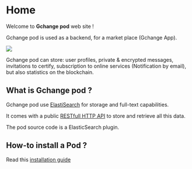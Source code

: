 # Home

Welcome to **Gchange pod** web site !

Gchange pod is used as a backend, for a market place (Gchange App).

<img src="./images/logos/logo_200px.png"/>

Gchange pod can store: user profiles, private & encrypted messages, invitations to certify, subscription to online services (Notification by email), but also statistics on the blockchain.  

## What is Gchange pod ?

Gchange pod use [ElastiSearch](https://www.elastic.co/fr/products/elasticsearch) for storage and full-text capabilities. 

It comes with a public [RESTfull HTTP API](./REST_API.md) to store and retrieve all this data.

The pod source code is a ElasticSearch plugin.


## How-to install a Pod ?

Read this [installation guide](install.md)
